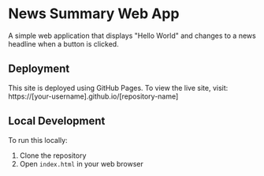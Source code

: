 # News Summary Web App

A simple web application that displays "Hello World" and changes to a news headline when a button is clicked.

## Deployment

This site is deployed using GitHub Pages. To view the live site, visit:
https://[your-username].github.io/[repository-name]

## Local Development

To run this locally:
1. Clone the repository
2. Open `index.html` in your web browser 